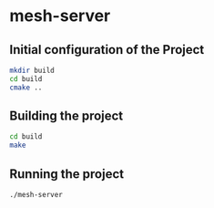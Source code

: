 # mesh-server

## Initial configuration of the Project

```bash
mkdir build
cd build
cmake ..
```

## Building the project
```bash
cd build
make
```

## Running the project

```bash
./mesh-server
```